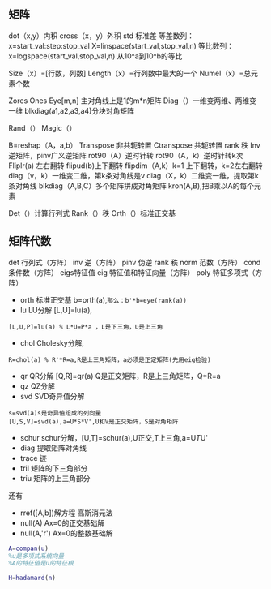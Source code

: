 ## 矩阵
dot（x,y）内积
cross（x，y）外积
std 标准差
等差数列：x=start_val:step:stop_val
X=linspace(start_val,stop_val,n)
等比数列：x=logspace(start_val,stop_val,n)
从10^a到10^b的等比


Size（x）=[行数，列数]
Length（x）=行列数中最大的一个
Numel（x）=总元素个数

Zores
Ones
Eye[m,n]  主对角线上是1的m*n矩阵
Diag（）一维变两维、两维变一维
 blkdiag(a1,a2,a3,a4)分块对角矩阵

Rand（）
Magic（）


B=reshap（A，a,b）
Transpose    非共轭转置
Ctranspose    共轭转置
rank 秩
Inv逆矩阵，pinv广义逆矩阵
rot90（A）逆时针转
rot90（A，k）逆时针转k次
Fliplr(a)  左右翻转 flipud(b)上下翻转
flipdim（A,k）k=1 上下翻转，k=2左右翻转
diag（v，k）一维变二维，第k条对角线是v
diag（X，k）二维变一维，提取第k条对角线
blkdiag（A,B,C）多个矩阵拼成对角矩阵
kron(A,B),把B乘以A的每个元素


Det（）计算行列式
Rank（）秩
Orth（）标准正交基


## 矩阵代数
det    行列式（方阵）
inv  逆（方阵）
pinv 伪逆
rank 秩
norm 范数（方阵）
cond 条件数（方阵）
eigs特征值
eig  特征值和特征向量（方阵）
poly 特征多项式（方阵）

- orth  标准正交基  b=orth(a),```那么：b'*b=eye(rank(a))```
- lu    LU分解  [L,U]=lu(a),
```L*U=a  L是下三角矩阵的置换矩阵U是上三角矩阵
[L,U,P]=lu(a) % L*U=P*a ，L是下三角，U是上三角
```
- chol  Cholesky分解,
```
R=chol(a) % R'*R=a,R是上三角矩阵，a必须是正定矩阵(先用eig检验)
```
- qr    QR分解    [Q,R]=qr(a)   Q是正交矩阵，R是上三角矩阵，Q*R=a
- qz    QZ分解
- svd   SVD奇异值分解  
```
s=svd(a)s是奇异值组成的列向量
[U,S,V]=svd(a),a=U*S*V',U和V是正交矩阵，S是对角矩阵
```
- schur  schur分解，[U,T]=schur(a),U正交,T上三角,a=U*T*U'
- diag  提取矩阵对角线
- trace  迹
- tril  矩阵的下三角部分
- triu  矩阵的上三角部分


还有

- rref([A,b])解方程   高斯消元法
- null(A)  Ax=0的正交基础解
- null(A,'r')  Ax=0的整数基础解


```matlab
A=compan(u)  
%u是多项式系统向量
%A的特征值是u的特征根

H=hadamard(n)
```
